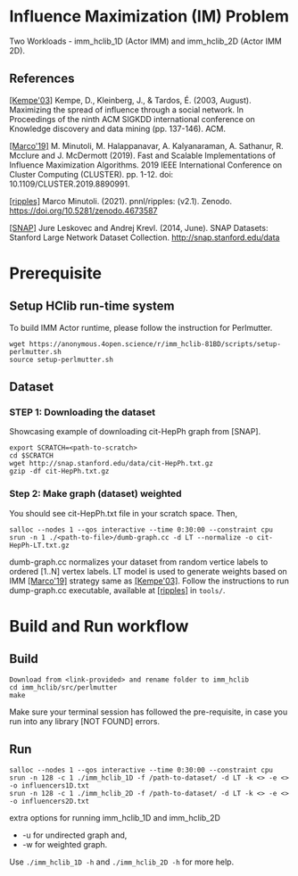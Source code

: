 # Influence Maximization (IM) Problem
Two Workloads - imm_hclib_1D (Actor IMM) and imm_hclib_2D (Actor IMM 2D).

## References
[[Kempe'03]](https://dl.acm.org/doi/10.1145/956750.956769) Kempe, D., Kleinberg, J., & Tardos, É. (2003, August). Maximizing the
           spread of influence through a social network. In Proceedings of the
           ninth ACM SIGKDD international conference on Knowledge discovery and
           data mining (pp. 137-146). ACM.

[[Marco'19]](https://ieeexplore.ieee.org/document/8890991) M. Minutoli, M. Halappanavar, A. Kalyanaraman, A. Sathanur, R. Mcclure and J. McDermott (2019). Fast and Scalable Implementations of Influence Maximization Algorithms. 2019 IEEE International Conference on Cluster Computing (CLUSTER). pp. 1-12. doi: 10.1109/CLUSTER.2019.8890991.

[[ripples]](https://doi.org/10.5281/zenodo.4673587) Marco Minutoli. (2021). pnnl/ripples: (v2.1). Zenodo. https://doi.org/10.5281/zenodo.4673587

[[SNAP]](http://snap.stanford.edu/data) Jure Leskovec and Andrej Krevl. (2014, June). SNAP Datasets: Stanford Large Network Dataset Collection. http://snap.stanford.edu/data

# Prerequisite
## Setup HClib run-time system
To build IMM Actor runtime, please follow the instruction for Perlmutter.
```
wget https://anonymous.4open.science/r/imm_hclib-81BD/scripts/setup-perlmutter.sh
source setup-perlmutter.sh
```

## Dataset 
### STEP 1: Downloading the dataset
Showcasing example of downloading cit-HepPh graph from [SNAP].

```
export SCRATCH=<path-to-scratch>
cd $SCRATCH
wget http://snap.stanford.edu/data/cit-HepPh.txt.gz 
gzip -df cit-HepPh.txt.gz
```

### Step 2: Make graph (dataset) weighted 

You should see cit-HepPh.txt file in your scratch space. Then,

```
salloc --nodes 1 --qos interactive --time 0:30:00 --constraint cpu
srun -n 1 ./<path-to-file>/dumb-graph.cc -d LT --normalize -o cit-HepPh-LT.txt.gz
``` 

dumb-graph.cc normalizes your dataset from random vertice labels to ordered [1..N] vertex labels. LT model is used to generate weights based on IMM [[Marco'19]](https://ieeexplore.ieee.org/document/8890991) strategy same as [[Kempe'03]](https://dl.acm.org/doi/10.1145/956750.956769). Follow the instructions to run dump-graph.cc executable, available at [[ripples]](https://doi.org/10.5281/zenodo.4673587) in ``tools/``.


# Build and Run workflow
## Build
```
Download from <link-provided> and rename folder to imm_hclib
cd imm_hclib/src/perlmutter
make
``` 
Make sure your terminal session has followed the pre-requisite, in case you run into any library [NOT FOUND] errors.

## Run 

```
salloc --nodes 1 --qos interactive --time 0:30:00 --constraint cpu
srun -n 128 -c 1 ./imm_hclib_1D -f /path-to-dataset/ -d LT -k <> -e <> -o influencers1D.txt
srun -n 128 -c 1 ./imm_hclib_2D -f /path-to-dataset/ -d LT -k <> -e <> -o influencers2D.txt
```
extra options for running imm_hclib_1D and imm_hclib_2D
- -u for undirected graph and, 
- -w for weighted graph.

Use ```./imm_hclib_1D -h``` and ```./imm_hclib_2D -h```  for more help.
